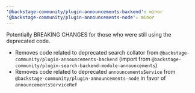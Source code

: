 ```yaml
---
'@backstage-community/plugin-announcements-backend': minor
'@backstage-community/plugin-announcements-node': minor
---
```


Potentially BREAKING CHANGES for those who were still using the deprecated code.

- Removes code related to deprecated search collator from `@backstage-community/plugin-announcements-backend` (import from `@backstage-community/plugin-search-backend-module-announcements`)
- Removes code related to deprecated `announcementsService` from `@backstage-community/plugin-announcements-node` in favor of `announcementsServiceRef`
